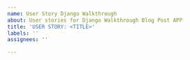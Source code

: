 ```yaml
---
name: User Story Django Walkthrough
about: User stories for Django Walkthrough Blog Post APP
title: 'USER STORY: <TITLE>'
labels: ''
assignees: ''

---
```



